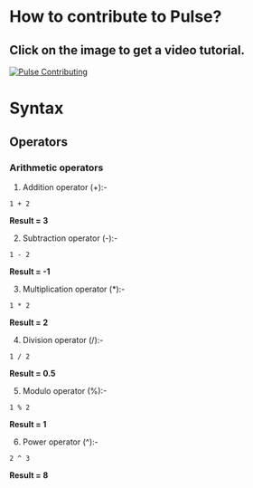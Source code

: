 # How to contribute to Pulse?

## Click on the image to get a video tutorial.

[![Pulse Contributing](https://img.youtube.com/vi/tG_y5o9qkNk/0.jpg)](https://youtu.be/tG_y5o9qkNk)

# Syntax

## Operators

### Arithmetic operators

1) Addition operator (+):-

```console
1 + 2
```
<b>Result = 3</b>

2) Subtraction operator (-):-

```console
1 - 2
```
<b>Result = -1</b>

3) Multiplication operator (*):-

```console
1 * 2
```
<b>Result = 2</b>

4) Division operator (/):-

```console
1 / 2
```
<b>Result = 0.5</b>

5) Modulo operator (%):-

```console
1 % 2
```
<b>Result = 1</b>

6) Power operator (^):-

```console
2 ^ 3
```
<b>Result = 8</b>
